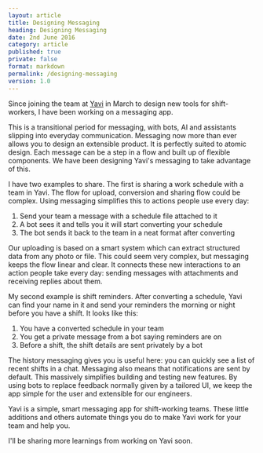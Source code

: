 ```yaml
---
layout: article
title: Designing Messaging
heading: Designing Messaging
date: 2nd June 2016
category: article
published: true
private: false
format: markdown
permalink: /designing-messaging
version: 1.0
---
```


Since joining the team at [Yavi](http://yavi.co) in March to design new tools for shift-workers, I have been working on a messaging app.

This is a transitional period for messaging, with bots, AI and assistants slipping into everyday communication. Messaging now more than ever allows you to design an extensible product. It is perfectly suited to atomic design. Each message can be a step in a flow and built up of flexible components. We have been designing Yavi's messaging to take advantage of this.

I have two examples to share. The first is sharing a work schedule with a team in Yavi. The flow for upload, conversion and sharing flow could be complex. Using messaging simplifies this to actions people use every day:

1. Send your team a message with a schedule file attached to it
2. A bot sees it and tells you it will start converting your schedule
3. The bot sends it back to the team in a neat format after converting

Our uploading is based on a smart system which can extract structured data from any photo or file. This could seem very complex, but messaging keeps the flow linear and clear. It connects these new interactions to an action people take every day: sending messages with attachments and receiving replies about them.

My second example is shift reminders. After converting a schedule, Yavi can find your name in it and send your reminders the morning or night before you have a shift. It looks like this:

1. You have a converted schedule in your team
2. You get a private message from a bot saying reminders are on
3. Before a shift, the shift details are sent privately by a bot

The history messaging gives you is useful here: you can quickly see a list of recent shifts in a chat. Messaging also means that notifications are sent by default. This massively simplifies building and testing new features. By using bots to replace feedback normally given by a tailored UI, we keep the app simple for the user and extensible for our engineers.

Yavi is a simple, smart messaging app for shift-working teams. These little additions and others automate things you do to make Yavi work for your team and help you.

I'll be sharing more learnings from working on Yavi soon.
